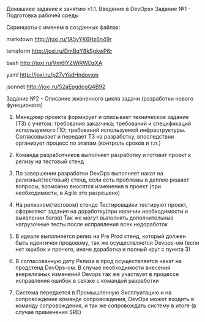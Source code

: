 Домашнее задание к занятию «1.1. Введение в DevOps»
Задание №1 - Подготовка рабочей среды

Скриншоты с именем в созданных файлах:

markdown
http://joxi.ru/1A5vYK6Hz6n49r

terraform
http://joxi.ru/DmBqY8kSgkwP6r

bash
http://joxi.ru/Vm6lYZWiRWDzXA

yaml
http://joxi.ru/p27vYadHndovxm

jsonnet
http://joxi.ru/52aEpgdcgQ4B92

Задание №2 - Описание жизненного цикла задачи (разработки нового функционала)

1) Менеджер проекта формирует и описывает техническое задание (ТЗ) с учетом:
требования заказчика;
требований и спецификаций используемого ПО;
требований используемой инфраструктуры.
Согласовывает и передает ТЗ на разработку, впоследствии организует процесс по этапам (контроль сроков и т.п.)

2) Команда разработчиков выполняет разработку и готовит проект к релизу на тестовый стенд

3) По завершении разработки DevOps выполняет накат на релизный(тестовый) стенд, если есть проблемы в деплое решает вопросы, возможно вносятся изменения в проект (при необходимости, в Agile это разрешено)

4) На релизном(тестовом) стенде Тестировщики тестируют проект, оформляют задания на доработку(при наличии необходимости и выявлении багов)
Так же могут выполнять дополнительные нагрузочные тесты после исправления всех недоработок

6) В идеале выполняется релиз на Pre Prod стенд, который должен быть идентичен продовому, так же осуществляется Devops-ом (если нет ошибок и прочего, иначе доработка и полный круг с пункта 3)

7) В согласованную дату Релиза в прод осуществляется накат на продстенд DevOps-ом. В случае необходимости внесения внерелизных изменений Devops так же участвует в процессе исправления ошибок в связке с командой разработки

8) Система передается в Промышленную Эксплуатацию и на сопровождение команде сопровождения, DevOps может входить в команду сопровождения, и так же сопровождать систему в итоге (в случае применения SRE)
